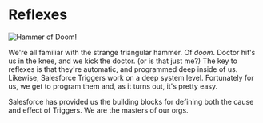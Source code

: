 # Reflexes
![Hammer of Doom!](http://iam.uic.edu/wp-content/uploads/2011/09/Reflex-Hammer-SW-H04-.jpg)

We're all familiar with the strange triangular hammer. Of *doom*. Doctor hit's us in the knee, and we kick the doctor. (or is that just me?) The key to reflexes is that they're automatic, and programmed deep inside of us. Likewise, Salesforce Triggers work on a deep system level. Fortunately for us, we get to program them and, as it turns out, it's pretty easy.

Salesforce has provided us the building blocks for defining both the cause and effect of Triggers. We are the masters of our orgs.
